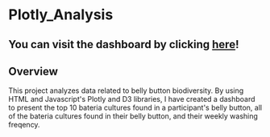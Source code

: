 # Plotly_Analysis

## You can visit the dashboard by clicking [here](https://pswil.github.io/Plotly_Analysis/)!

## Overview
This project analyzes data related to belly button biodiversity. By using HTML and Javascript's Plotly and D3 libraries, I have created a dashboard to present the top 10 bateria cultures found in a participant's belly button, all of the bateria cultures found in their belly button, and their weekly washing freqency.
